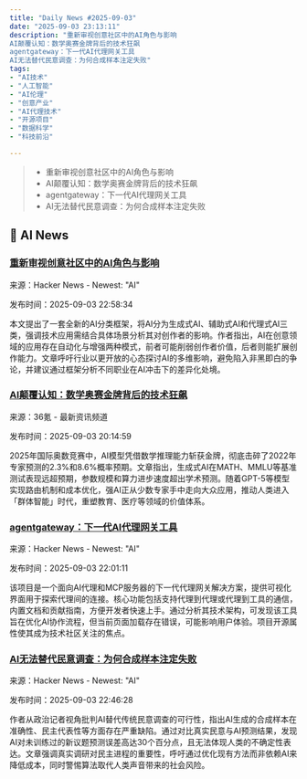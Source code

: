 ```yaml
---
title: "Daily News #2025-09-03"
date: "2025-09-03 23:13:11"
description: "重新审视创意社区中的AI角色与影响
AI颠覆认知：数学奥赛金牌背后的技术狂飙
agentgateway：下一代AI代理网关工具
AI无法替代民意调查：为何合成样本注定失败"
tags: 
- "AI技术"
- "人工智能"
- "AI伦理"
- "创意产业"
- "AI代理技术"
- "开源项目"
- "数据科学"
- "科技前沿"

---
```


> - 重新审视创意社区中的AI角色与影响
> - AI颠覆认知：数学奥赛金牌背后的技术狂飙
> - agentgateway：下一代AI代理网关工具
> - AI无法替代民意调查：为何合成样本注定失败

## 🤖 AI News

### [重新审视创意社区中的AI角色与影响](https://www.mikechambers.com/blog/post/2025-08-31-rethinking-how-we-think-about-ai-in-the-creative-community/)

来源：Hacker News - Newest: "AI"

发布时间：2025-09-03 22:58:34

本文提出了一套全新的AI分类框架，将AI分为生成式AI、辅助式AI和代理式AI三类，强调技术应用需结合具体场景分析其对创作者的影响。作者指出，AI在创意领域的应用存在自动化与增强两种模式，前者可能削弱创作者价值，后者则能扩展创作能力。文章呼吁行业以更开放的心态探讨AI的多维影响，避免陷入非黑即白的争论，并建议通过框架分析不同职业在AI冲击下的差异化处境。

### [AI颠覆认知：数学奥赛金牌背后的技术狂飙](https://www.36kr.com/p/3450916446606729)

来源：36氪 - 最新资讯频道

发布时间：2025-09-03 20:14:59

2025年国际奥数竞赛中，AI模型凭借数学推理能力斩获金牌，彻底击碎了2022年专家预测的2.3%和8.6%概率预期。文章指出，生成式AI在MATH、MMLU等基准测试表现远超预期，参数规模和算力进步速度超出学术预测。随着GPT-5等模型实现路由机制和成本优化，强AI正从少数专家手中走向大众应用，推动人类进入「群体智能」时代，重塑教育、医疗等领域的价值体系。

### [agentgateway：下一代AI代理网关工具](https://github.com/agentgateway/agentgateway)

来源：Hacker News - Newest: "AI"

发布时间：2025-09-03 22:01:11

该项目是一个面向AI代理和MCP服务器的下一代代理网关解决方案，提供可视化界面用于探索代理间的连接。核心功能包括支持代理到代理或代理到工具的通信，内置文档和贡献指南，方便开发者快速上手。通过分析其技术架构，可发现该工具旨在优化AI协作流程，但当前页面加载存在错误，可能影响用户体验。项目开源属性使其成为技术社区关注的焦点。

### [AI无法替代民意调查：为何合成样本注定失败](https://www.gelliottmorris.com/p/ai-is-coming-for-polling-not-in-a)

来源：Hacker News - Newest: "AI"

发布时间：2025-09-03 22:46:28

作者从政治记者视角批判AI替代传统民意调查的可行性，指出AI生成的合成样本在准确性、民主代表性等方面存在严重缺陷。通过对比真实民意与AI预测结果，发现AI对未训练过的新议题预测误差高达30个百分点，且无法体现人类的不确定性表达。文章强调真实调研对民主进程的重要性，呼吁通过优化现有方法而非依赖AI来降低成本，同时警惕算法取代人类声音带来的社会风险。
